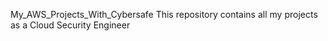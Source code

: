  My_AWS_Projects_With_Cybersafe
This repository contains all my projects as a Cloud Security Engineer
